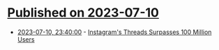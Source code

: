 # [Published on 2023-07-10](index.md)

* [2023-07-10, 23:40:00](https://tech.slashdot.org/story/23/07/10/2055231/instagrams-threads-surpasses-100-million-users?utm_source=rss1.0mainlinkanon&utm_medium=feed) - [Instagram's Threads Surpasses 100 Million Users](https://tech.slashdot.org/story/23/07/10/2055231/instagrams-threads-surpasses-100-million-users?utm_source=rss1.0mainlinkanon&utm_medium=feed)
